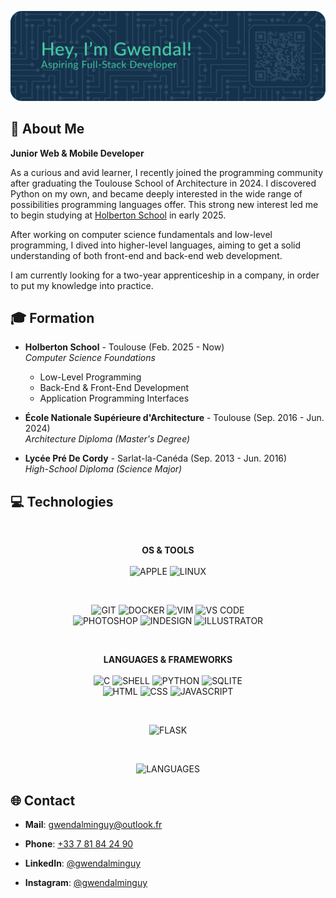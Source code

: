 ![HEADER](./images/graphics/header.png)

## 💫 About Me

**Junior Web & Mobile Developer**

As a curious and avid learner, I recently joined the programming community after graduating the Toulouse School of Architecture in 2024. I discovered Python on my own, and became deeply interested in the wide range of possibilities programming languages offer. This strong new interest led me to begin studying at [Holberton School](https://www.holbertonschool.com) in early 2025.

After working on computer science fundamentals and low-level programming, I dived into higher-level languages, aiming to get a solid understanding of both front-end and back-end web development.

I am currently looking for a two-year apprenticeship in a company, in order to put my knowledge into practice.

## 🎓 Formation

- **Holberton School** - Toulouse (Feb. 2025 - Now)\
<em>Computer Science Foundations</em>
    - Low-Level Programming
    - Back-End & Front-End Development
    - Application Programming Interfaces

- **École Nationale Supérieure d'Architecture** - Toulouse (Sep. 2016 - Jun. 2024)\
<em>Architecture Diploma (Master's Degree)</em>

- **Lycée Pré De Cordy** - Sarlat-la-Canéda (Sep. 2013 - Jun. 2016)\
<em>High-School Diploma (Science Major)</em>

## 💻 Technologies

<br>
<p align="center">
    <b>OS & TOOLS</b>
    <br><br>
    <img src="https://img.shields.io/badge/APPLE-000000?style=for-the-badge&logo=apple&logoColor=white" alt="APPLE">
    <img src="https://img.shields.io/badge/LINUX-FCC624?style=for-the-badge&logo=linux&logoColor=black" alt="LINUX">
</p>

<br>
<p align="center">
    <img src="https://img.shields.io/badge/GIT-F05032?logo=git&logoColor=white&style=for-the-badge" alt="GIT">
    <img src="https://img.shields.io/badge/DOCKER-2496ED?logo=docker&logoColor=white&style=for-the-badge" alt="DOCKER">
    <img src="https://img.shields.io/badge/VIM-019733?logo=vim&logoColor=white&style=for-the-badge" alt="VIM">
    <img src="https://img.shields.io/badge/VS CODE-007ACC?logo=vscode&logoColor=white&style=for-the-badge" alt="VS CODE">
    <br>
    <img src="https://img.shields.io/badge/PHOTOSHOP-3C327B?logo=photoshop&logoColor=white&style=for-the-badge" alt="PHOTOSHOP">
    <img src="https://img.shields.io/badge/INDESIGN-E749A0?logo=indesign&logoColor=white&style=for-the-badge" alt="INDESIGN">
    <img src="https://img.shields.io/badge/ILLUSTRATOR-945C04?logo=illustrator&logoColor=white&style=for-the-badge" alt="ILLUSTRATOR">
</p>

<br>
<p align="center">
    <b>LANGUAGES & FRAMEWORKS</b>
    <br><br>
    <img src="https://img.shields.io/badge/C-00599C?style=for-the-badge&logo=c&logoColor=white" alt="C">
    <img src="https://img.shields.io/badge/SHELL-333333?style=for-the-badge&logo=gnu-bash&logoColor=white" alt="SHELL">
    <img src="https://img.shields.io/badge/PYTHON-3776AB?style=for-the-badge&logo=python&logoColor=white" alt="PYTHON">
    <img src="https://img.shields.io/badge/SQLITE-144863?style=for-the-badge&logo=sqlite&logoColor=white" alt="SQLITE">
    <br>
    <img src="https://img.shields.io/badge/HTML-E34f26?style=for-the-badge&logo=html5&logoColor=white" alt="HTML">
    <img src="https://img.shields.io/badge/CSS-CC6699?style=for-the-badge&logo=css&logoColor=white" alt="CSS">
    <img src="https://img.shields.io/badge/JAVASCRIPT-F7DF1E?style=for-the-badge&logo=javascript&logoColor=black" alt="JAVASCRIPT">
</p>

<br>
<p align="center">
    <img src="https://img.shields.io/badge/Flask-419696?style=for-the-badge&logo=flask&logoColor=white" alt="FLASK">
</p>

<br>
<p align="center">
    <img src="https://github-readme-stats.vercel.app/api/top-langs/?username=gwendalminguy&layout=compact&bg_color=00000000&hide_border=true&hide_title=true&hide=shaderlab&include_all_commits=true" alt="LANGUAGES">
</p>

## 🌐 Contact

- **Mail**: [gwendalminguy@outlook.fr](mailto:gwendalminguy@outlook.fr)

- **Phone**: [+33 7 81 84 24 90](tel:+33781842490)

- **LinkedIn**: [@gwendalminguy](https://www.linkedin.com/in/gwendalminguy)

- **Instagram**: [@gwendalminguy](https://www.instagram.com/gwendalminguy)
